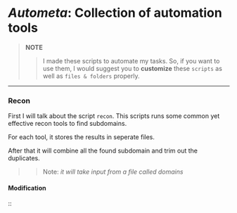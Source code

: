# *Autometa*: Collection of automation tools
> **NOTE**
> > I made these scripts to automate my tasks. So, if you want to use them, I would suggest you to **customize** these   `scripts` as well as `files & folders` properly.

----
### Recon
First I will talk about the script `recon`. This scripts runs some common yet effective recon tools to find subdomains.

For each tool, it stores the results in seperate files.

After that it will combine all the found subdomain and trim out the duplicates.
>> Note: *it will take input from a file called domains*
#### Modification
:: 
